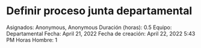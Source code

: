 # Definir proceso junta departamental

Asignados: Anonymous, Anonymous
Duración (horas): 0.5
Equipo: Departamental
Fecha: April 21, 2022
Fecha de creación: April 22, 2022 5:43 PM
Horas Hombre: 1